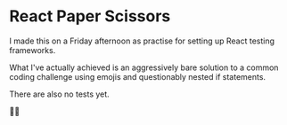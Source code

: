 # React Paper Scissors

I made this on a Friday afternoon as practise for setting up React testing frameworks.

What I've actually achieved is an aggressively bare solution to a common coding challenge using emojis and questionably nested if statements.

There are also no tests yet.

🤷‍♀️
